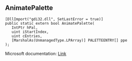 ## AnimatePalette

```
[DllImport("gdi32.dll", SetLastError = true)]
public static extern bool AnimatePalette(
   IntPtr hPal,
   uint iStartIndex,
   uint cEntries,
   [MarshalAs(UnmanagedType.LPArray)] PALETTEENTRY[] ppe
);
```

Microsoft documentation: [Link](https://docs.microsoft.com/en-us/windows/win32/api/wingdi/nf-wingdi-animatepalette)
